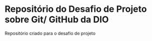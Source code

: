 # Repositório do Desafio de Projeto sobre Git/ GitHub da DIO
Repositório criado para o desafio de projeto
